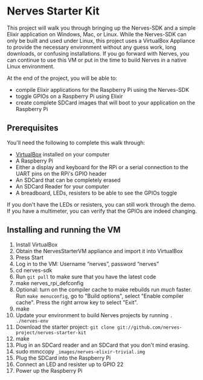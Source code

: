 Nerves Starter Kit
==================

This project will walk you through bringing up the Nerves-SDK and a simple
Elixir application on Windows, Mac, or Linux. While the Nerves-SDK can only be built and
used under Linux, this project uses a VirtualBox Appliance to provide the
necessary environment without any guess work, long downloads, or confusing
installations. If you go forward with Nerves, you can continue to use this VM or
put in the time to build Nerves in a native Linux environment.

At the end of the project, you will be able to:

- compile Elixir applications for the Raspberry Pi using the Nerves-SDK
- toggle GPIOs on a Raspberry Pi using Elixir
- create complete SDCard images that will boot to your application on the
  Raspberry Pi

## Prerequisites

You'll need the following to complete this walk through:

- [VirtualBox](https://www.virtualbox.org/) installed on your computer
- A Raspberry Pi
- Either a display and keyboard for the RPi or a serial connection to the
  UART pins on the RPi's GPIO header
- An SDCard that can be completely erased
- An SDCard Reader for your computer
- A breadboard, LEDs, resisters to be able to see the GPIOs toggle

If you don't have the LEDs or resisters, you can still work through the demo. If
you have a multimeter, you can verify that the GPIOs are indeed changing.

## Installing and running the VM

1. Install VirtualBox
2. Obtain the NervesStarterVM appliance and import it into VirtualBox
3. Press Start
4. Log in to the VM: Username “nerves”, password “nerves”
5. cd nerves-sdk
6. Run `git pull` to make sure that you have the latest code
6. make nerves_rpi_defconfig
6. Optional: turn on the compiler cache to make rebuilds run *much* faster. Run
   `make menuconfig`, go to "Build options", select "Enable compiler cache".
    Press the right arrow key to select "Exit".
7. make
8. Update your environment to build Nerves projects by running `. ./nerves-env`
9. Download the starter project: `git clone git://github.com/nerves-project/nerves-starter-kit`
10. make
11. Plug in an SDCard reader and an SDCard that you don't mind erasing.
12. sudo mmccopy `_images/nerves-elixir-trivial.img`
13. Plug the SDCard into the Raspberry Pi
14. Connect an LED and resister up to GPIO 22
15. Power up the Raspberry Pi
